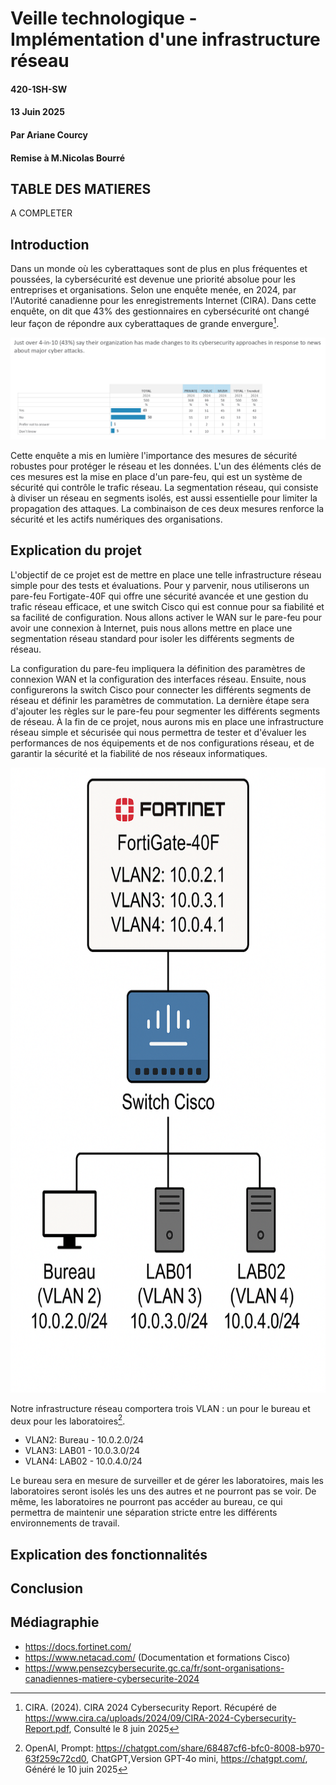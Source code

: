 # Veille technologique - Implémentation d'une infrastructure réseau

#### 420-1SH-SW
#### 13 Juin 2025
#### Par Ariane Courcy
#### Remise à M.Nicolas Bourré

## TABLE DES MATIERES
A COMPLETER

## Introduction

Dans un monde où les cyberattaques sont de plus en plus fréquentes et poussées, la cybersécurité est devenue une priorité absolue pour les entreprises et organisations. Selon une enquête menée, en 2024, par l'Autorité canadienne pour les enregistrements Internet (CIRA). Dans cette enquête, on dit que 43% des gestionnaires en cybersécurité ont changé leur façon de répondre aux cyberattaques de grande envergure[^1].

![Alt text](./documentations/images/INTRO1.png)

Cette enquête a mis en lumière l'importance des mesures de sécurité robustes pour protéger le réseau et les données. L'un des éléments clés de ces mesures est la mise en place d'un pare-feu, qui est un système de sécurité qui contrôle le trafic réseau. La segmentation réseau, qui consiste à diviser un réseau en segments isolés, est aussi essentielle pour limiter la propagation des attaques. La combinaison de ces deux mesures renforce la sécurité et les actifs numériques des organisations.

## Explication du projet

L'objectif de ce projet est de mettre en place une telle infrastructure réseau simple pour des tests et évaluations. Pour y parvenir, nous utiliserons un pare-feu Fortigate-40F qui offre une sécurité avancée et une gestion du trafic réseau efficace, et une switch Cisco qui est connue pour sa fiabilité et sa facilité de configuration. Nous allons activer le WAN sur le pare-feu pour avoir une connexion à Internet, puis nous allons mettre en place une segmentation réseau standard pour isoler les différents segments de réseau. 

La configuration du pare-feu impliquera la définition des paramètres de connexion WAN et la configuration des interfaces réseau. Ensuite, nous configurerons la switch Cisco pour connecter les différents segments de réseau et définir les paramètres de commutation. La dernière étape sera d'ajouter les règles sur le pare-feu pour segmenter les différents segments de réseau. À la fin de ce projet, nous aurons mis en place une infrastructure réseau simple et sécurisée qui nous permettra de tester et d'évaluer les performances de nos équipements et de nos configurations réseau, et de garantir la sécurité et la fiabilité de nos réseaux informatiques.

<img src="./documentations/images/PLAN.png" width="100%" height="1000">

Notre infrastructure réseau comportera trois VLAN : un pour le bureau et deux pour les laboratoires[^2].

- VLAN2: Bureau - 10.0.2.0/24
- VLAN3: LAB01 - 10.0.3.0/24
- VLAN4: LAB02 - 10.0.4.0/24

Le bureau sera en mesure de surveiller et de gérer les laboratoires, mais les laboratoires seront isolés les uns des autres et ne pourront pas se voir. De même, les laboratoires ne pourront pas accéder au bureau, ce qui permettra de maintenir une séparation stricte entre les différents environnements de travail.

## Explication des fonctionnalités

## Conclusion

## Médiagraphie

[^1]: CIRA. (2024). CIRA 2024 Cybersecurity Report. Récupéré de https://www.cira.ca/uploads/2024/09/CIRA-2024-Cybersecurity-Report.pdf, Consulté le 8 juin 2025

[^2]: OpenAI, Prompt: https://chatgpt.com/share/68487cf6-bfc0-8008-b970-63f259c72cd0, ChatGPT,Version GPT-4o mini, https://chatgpt.com/, Généré le 10 juin 2025

- https://docs.fortinet.com/
- https://www.netacad.com/ (Documentation et formations Cisco)
- https://www.pensezcybersecurite.gc.ca/fr/sont-organisations-canadiennes-matiere-cybersecurite-2024